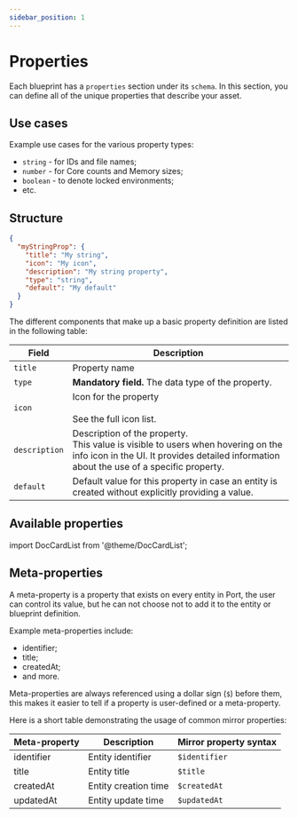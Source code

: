 ```yaml
---
sidebar_position: 1
---
```


# Properties

Each blueprint has a `properties` section under its `schema`. In this section, you can define all of the unique properties that describe your asset.

## Use cases

Example use cases for the various property types:

- `string` - for IDs and file names;
- `number` - for Core counts and Memory sizes;
- `boolean` - to denote locked environments;
- etc.

## Structure

```json showLineNumbers
{
  "myStringProp": {
    "title": "My string",
    "icon": "My icon",
    "description": "My string property",
    "type": "string",
    "default": "My default"
  }
}
```

The different components that make up a basic property definition are listed in the following table:

| Field         | Description                                                                                                                                                                        |
| ------------- | ---------------------------------------------------------------------------------------------------------------------------------------------------------------------------------- |
| `title`       | Property name                                                                                                                                                                      |
| `type`        | **Mandatory field.** The data type of the property.                                                                                                                                |
| `icon`        | Icon for the property <br /><br />See the full icon list.                                                                                                                          |
| `description` | Description of the property.<br /> This value is visible to users when hovering on the info icon in the UI. It provides detailed information about the use of a specific property. |
| `default`     | Default value for this property in case an entity is created without explicitly providing a value.                                                                                 |

## Available properties

import DocCardList from '@theme/DocCardList';

<DocCardList />

## Meta-properties

A meta-property is a property that exists on every entity in Port, the user can control its value, but he can not choose not to add it to the entity or blueprint definition.

Example meta-properties include:

- identifier;
- title;
- createdAt;
- and more.

Meta-properties are always referenced using a dollar sign (`$`) before them, this makes it easier to tell if a property is user-defined or a meta-property.

Here is a short table demonstrating the usage of common mirror properties:

| Meta-property | Description          | Mirror property syntax |
| ------------- | -------------------- | ---------------------- |
| identifier    | Entity identifier    | `$identifier`          |
| title         | Entity title         | `$title`               |
| createdAt     | Entity creation time | `$createdAt`           |
| updatedAt     | Entity update time   | `$updatedAt`           |
